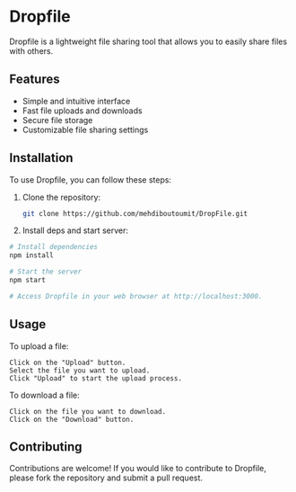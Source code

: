 # Dropfile

Dropfile is a lightweight file sharing tool that allows you to easily share files with others.

## Features

- Simple and intuitive interface
- Fast file uploads and downloads
- Secure file storage
- Customizable file sharing settings

## Installation

To use Dropfile, you can follow these steps:

1. Clone the repository:

   ```bash
   git clone https://github.com/mehdiboutoumit/DropFile.git
   ```
2. Install deps and start server:

  ```bash
  # Install dependencies
  npm install
  
  # Start the server
  npm start
  
  # Access Dropfile in your web browser at http://localhost:3000.
  ```

## Usage

To upload a file:

    Click on the "Upload" button.
    Select the file you want to upload.
    Click "Upload" to start the upload process.

To download a file:

    Click on the file you want to download.
    Click on the "Download" button.

## Contributing

Contributions are welcome! If you would like to contribute to Dropfile, please fork the repository and submit a pull request.
